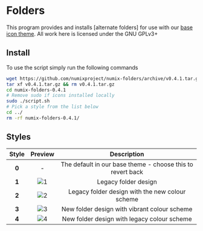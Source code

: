 # Folders
This program provides and installs [alternate folders] for use with our [base icon theme](https://github.com/numixproject/numix-icon-theme). All work here is licensed under the GNU GPLv3+

## Install
To use the script simply run the following commands
```bash
wget https://github.com/numixproject/numix-folders/archive/v0.4.1.tar.gz
tar xf v0.4.1.tar.gz && rm v0.4.1.tar.gz
cd numix-folders-0.4.1
# Remove sudo if icons installed locally
sudo ./script.sh
# Pick a style from the list below
cd ../
rm -rf numix-folders-0.4.1/
```


## Styles
| Style | Preview  | Description |
| :------------: |:---------------:| :-----:|
| **0** | - | The default in our base theme - choose this to revert back |
| **1** | ![1](https://raw.githubusercontent.com/numixproject/numix-folders/master/files/1/preview.png) | Legacy folder design |
| **2** | ![2](https://raw.githubusercontent.com/numixproject/numix-folders/master/files/2/preview.png) | Legacy folder design with the new colour scheme |
| **3** | ![3](https://raw.githubusercontent.com/numixproject/numix-folders/master/files/3/preview.png) | New folder design with vibrant colour scheme |
| **4** | ![4](https://raw.githubusercontent.com/numixproject/numix-folders/master/files/4/preview.png) | New folder design with legacy colour scheme |
